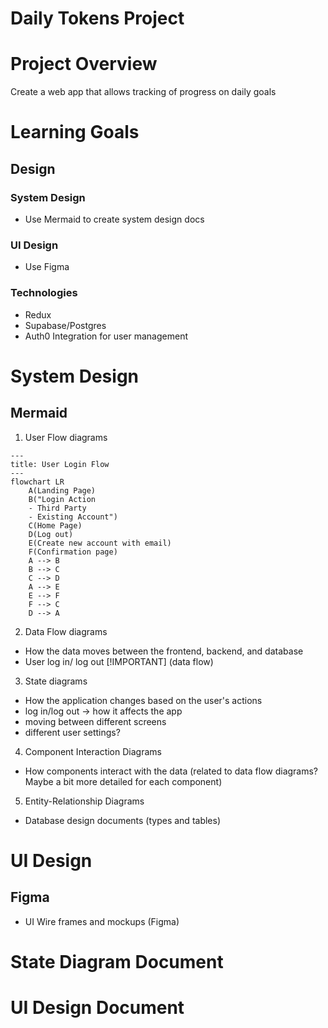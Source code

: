 # Daily Tokens Project

# Project Overview 
Create a web app that allows tracking of progress on daily goals 

# Learning Goals
## Design
### System Design
- Use Mermaid to create system design docs 
### UI Design
- Use Figma
### Technologies
- Redux 
- Supabase/Postgres
- Auth0 Integration for user management 

# System Design 
## Mermaid
1. User Flow diagrams
  ```mermaid
  ---
  title: User Login Flow
  --- 
  flowchart LR
      A(Landing Page)
      B("Login Action
      - Third Party
      - Existing Account")
      C(Home Page)
      D(Log out)
      E(Create new account with email)
      F(Confirmation page)
      A --> B
      B --> C
      C --> D
      A --> E
      E --> F
      F --> C
      D --> A
   ```
2. Data Flow diagrams 
  - How the data moves between the frontend, backend, and database 
  - User log in/ log out  [!IMPORTANT] (data flow)
3. State diagrams
  - How the application changes based on the user's actions 
  - log in/log out -> how it affects the app
  - moving between different screens
  - different user settings?
4. Component Interaction Diagrams 
  - How components interact with the data (related to data flow diagrams? Maybe a bit more detailed for each component)
5. Entity-Relationship Diagrams
  - Database design documents (types and tables)

# UI Design
## Figma
- UI Wire frames and mockups (Figma)

# State Diagram Document
# UI Design Document 
